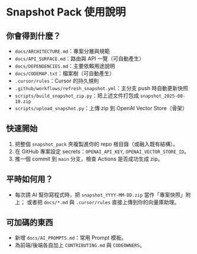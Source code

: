 # Snapshot Pack 使用說明

## 你會得到什麼？
- `docs/ARCHITECTURE.md`：專案分層與規範
- `docs/API_SURFACE.md`：路由與 API 一覽（可自動產生）
- `docs/DEPENDENCIES.md`：主要依賴用途說明
- `docs/CODEMAP.txt`：檔案樹（可自動產生）
- `.cursor/rules`：Cursor 的持久規則
- `.github/workflows/refresh_snapshot.yml`：主分支 push 時自動更新快照
- `scripts/build_snapshot_zip.py`：把上述文件打包成 `snapshot_2025-08-10.zip`
- `scripts/upload_snapshot.py`：上傳 zip 到 OpenAI Vector Store（骨架）

## 快速開始
1. 把整個 `snapshot_pack` 夾複製進你的 repo 根目錄（或融入既有結構）。
2. 在 GitHub 專案設定 secrets：`OPENAI_API_KEY`, `OPENAI_VECTOR_STORE_ID`。
3. 推一個 commit 到 `main` 分支，檢查 Actions 是否成功生成 zip。

## 平時如何用？
- 每次請 AI 幫你寫程式時，把 `snapshot_YYYY-MM-DD.zip` 當作「專案快照」附上；
  或者把 `docs/*.md` 與 `.cursor/rules` 直接上傳到你的向量庫助理。

## 可加碼的東西
- 新增 `docs/AI_PROMPTS.md`：常用 Prompt 模板。
- 為前端/後端各自加上 `CONTRIBUTING.md` 與 `CODEOWNERS`。
